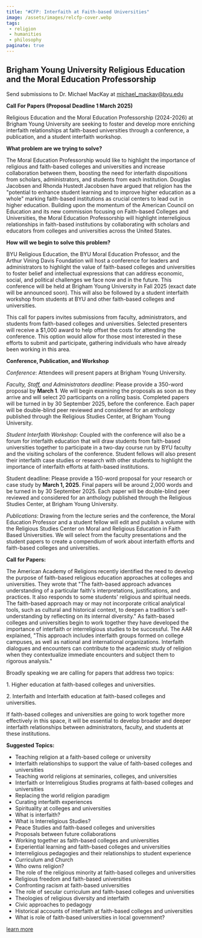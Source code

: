 ```yaml
---
title: "#CFP: Interfaith at Faith-based Universities"
image: /assets/images/relcfp-cover.webp
tags:
 - religion
 - humanities
 - philosophy
paginate: true 
---
```

## Brigham Young University Religious Education and the Moral Education Professorship
Send submissions to Dr. Michael MacKay at <michael_mackay@byu.edu>

**Call For Papers (Proposal Deadline 1 March 2025)**

Religious Education and the Moral Education Professorship (2024-2026) at Brigham Young University are seeking to foster and develop more enriching interfaith relationships at faith-based universities through a conference, a publication, and a student interfaith workshop.

**What problem are we trying to solve?**

The Moral Education Professorship would like to highlight the importance of religious and faith-based colleges and universities and increase collaboration between them, boosting the need for interfaith dispositions from scholars, administrators, and students from each institution. Douglas Jacobsen and Rhonda Hustedt Jacobsen have argued that religion has the "potential to enhance student learning and to improve higher education as a whole" marking faith-based institutions as crucial centers to lead out in higher education. Building upon the momentum of the American Council on Education and its new commission focusing on Faith-based Colleges and Universities, the Moral Education Professorship will highlight interreligious relationships in faith-based institutions by collaborating with scholars and educators from colleges and universities across the United States.

**How will we begin to solve this problem?**

BYU Religious Education, the BYU Moral Education Professor, and the Arthur Vining Davis Foundation will host a conference for leaders and administrators to highlight the value of faith-based colleges and universities to foster belief and intellectual expressions that can address economic, social, and political challenges we face now and in the future. This conference will be held at Brigham Young University in Fall 2025 (exact date will be announced soon). This will also be followed by a student interfaith workshop from students at BYU and other faith-based colleges and universities.

This call for papers invites submissions from faculty, administrators, and students from faith-based colleges and universities. Selected presenters will receive a $1,000 award to help offset the costs for attending the conference. This option would allow for those most interested in these efforts to submit and participate, gathering individuals who have already been working in this area.

**Conference, Publication, and Workshop**

*Conference*: Attendees will present papers at Brigham Young University.

*Faculty, Staff, and Administrators deadline*: Please provide a 350-word proposal by **March 1**. We will begin examining the proposals as soon as they arrive and will select 20 participants on a rolling basis. Completed papers will be turned in by 30 September 2025, before the conference. Each paper will be double-blind peer reviewed and considered for an anthology published through the Religious Studies Center, at Brigham Young University.

*Student Interfaith Workshop*: Coupled with the conference will also be a forum for interfaith education that will draw students from faith-based universities together to participate in a two-day course run by BYU faculty and the visiting scholars of the conference. Student fellows will also present their interfaith case studies or research with other students to highlight the importance of interfaith efforts at faith-based institutions.

Student deadline: Please provide a 150-word proposal for your research or case study by **March 1, 2025**. Final papers will be around 2,000 words and be turned in by 30 September 2025. Each paper will be double-blind peer reviewed and considered for an anthology published through the Religious Studies Center, at Brigham Young University.

*Publications*: Drawing from the lecture series and the conference, the Moral Education Professor and a student fellow will edit and publish a volume with the Religious Studies Center on Moral and Religious Education in Faith Based Universities. We will select from the faculty presentations and the student papers to create a compendium of work about interfaith efforts and faith-based colleges and universities.

**Call for Papers:**

The American Academy of Religions recently identified the need to develop the purpose of faith-based religious education approaches at colleges and universities. They wrote that "The faith-based approach advances understanding of a particular faith's interpretations, justifications, and practices. It also responds to some students' religious and spiritual needs. The faith-based approach may or may not incorporate critical analytical tools, such as cultural and historical context, to deepen a tradition's self-understanding by reflecting on its internal diversity." As faith-based colleges and universities begin to work together they have developed the importance of interfaith or interreligious studies to be successful. The AAR explained, "This approach includes interfaith groups formed on college campuses, as well as national and international organizations. Interfaith dialogues and encounters can contribute to the academic study of religion when they contextualize immediate encounters and subject them to rigorous analysis."

Broadly speaking we are calling for papers that address two topics:

1\. Higher education at faith-based colleges and universities.

2\. Interfaith and Interfaith education at faith-based colleges and universities.

If faith-based colleges and universities are going to work together more effectively in this space, it will be essential to develop broader and deeper interfaith relationships between administrators, faculty, and students at these institutions.

**Suggested Topics:**

-   Teaching religion at a faith-based college or university
-   Interfaith relationships to support the value of faith-based colleges and universities
-   Teaching world religions at seminaries, colleges, and universities
-   Interfaith or Interreligious Studies programs at faith-based colleges and universities
-   Replacing the world religion paradigm
-   Curating interfaith experiences
-   Spirituality at colleges and universities
-   What is interfaith?
-   What is Interreligious Studies?
-   Peace Studies and faith-based colleges and universities
-   Proposals between future collaborations
-   Working together as faith-based colleges and universities
-   Experiential learning and faith-based colleges and universities
-   Interreligious pedagogies and their relationships to student experience
-   Curriculum and Church
-   Who owns religion?
-   The role of the religious minority at faith-based colleges and universities
-   Religious freedom and faith-based universities
-   Confronting racism at faith-based universities
-   The role of secular curriculum and faith-based colleges and universities
-   Theologies of religious diversity and interfaith
-   Civic approaches to pedagogy
-   Historical accounts of interfaith at faith-based colleges and universities
-   What is role of faith-based universities in local government?

[learn more](https://usreligion.substack.com/p/cfp-interfaith-at-faith-based-universities)